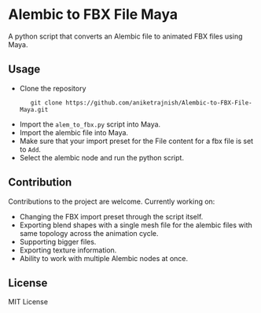 # Alembic to FBX File Maya
 A python script that converts an Alembic file to animated FBX files using Maya.

 ## Usage
 * Clone the repository
    ```
       git clone https://github.com/aniketrajnish/Alembic-to-FBX-File-Maya.git
    ```  
 * Import the `alem_to_fbx.py` script into Maya.
 * Import the alembic file into Maya.
 * Make sure that your import preset for the File content for a fbx file is set to  `Add`.
 * Select the alembic node and run the python script.

## Contribution
Contributions to the project are welcome. 
Currently working on:
* Changing the FBX import preset through the script itself. 
* Exporting blend shapes with a single mesh file for the alembic files with same topology across the animation cycle.
* Supporting bigger files.
* Exporting texture information.
* Ability to work with multiple Alembic nodes at once.

## License
MIT License